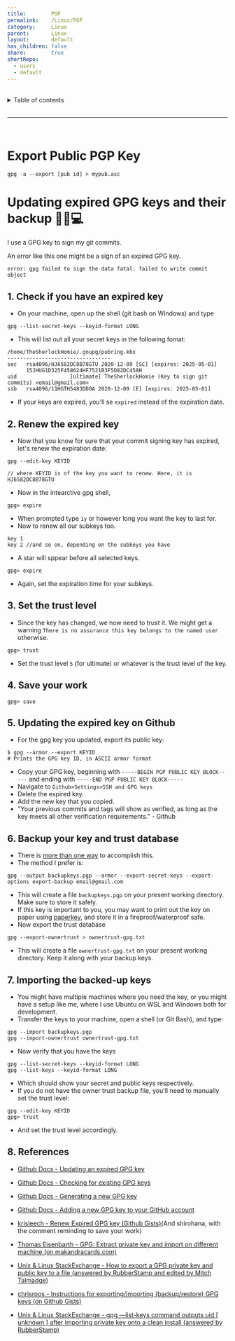 ```yaml
---
title:        PGP
permalink:    /Linux/PGP
category:     Linux
parent:       Linux
layout:       default
has_children: false
share:        true
shortRepo:
  - users
  - default          
---
```


<br/>          

<details markdown="block">                
<summary>                
Table of contents                
</summary>                
{: .text-delta }                
1. TOC                
{:toc}                
</details>                

<br/>                

***                

<br/>

# Export Public PGP Key

```shell
gpg -a --export [pub id] > mypub.asc
```

# Updating expired GPG keys and their backup 🔑🔐💻

I use a GPG key to sign my git commits.

An error like this one might be a sign of an expired GPG key.

```
error: gpg failed to sign the data fatal: failed to write commit object
```

## 1. Check if you have an expired key

- On your machine, open up the shell (git bash on Windows) and type

```
gpg --list-secret-keys --keyid-format LONG
```

- This will list out all your secret keys in the following fomat:

```
/home/TheSherlockHomie/.gnupg/pubring.kbx
---------------------------------
sec   rsa4096/HJ6582DC8B78GTU 2020-12-09 [SC] [expires: 2025-05-01]
      15JHUG1D325F458624HF7521B3F5D82DC458H
uid                 [ultimate] TheSherlockHomie (Key to sign git commits) <email@gmail.com>
ssb   rsa4096/11HGTH5483DD0A 2020-12-09 [E] [expires: 2025-05-01]
```

- If your keys are expired, you'll se `expired` instead of the expiration date.

## 2. Renew the expired key

- Now that you know for sure that your commit signing key has expired, let's renew the expiration date:

```
gpg --edit-key KEYID

// where KEYID is of the key you want to renew. Here, it is HJ6582DC8B78GTU
```

- Now in the intearctive gpg shell,

```
gpg> expire
```

- When prompted type `1y` or however long you want the key to last for.
- Now to renew all our subkeys too.

```
key 1
key 2 //and so on, depending on the subkeys you have
```

- A star will sppear before all selected keys.

```
gpg> expire
```

- Again, set the expiration time for your subkeys.

## 3. Set the trust level

- Since the key has changed, we now need to trust it. We might get a warning `There is no assurance this key belongs to the named user` otherwise.

```
gpg> trust
```

- Set the trust level `5` (for ultimate) or whatever is the trust level of the key.

## 4. Save your work

```
gpg> save
```

## 5. Updating the expired key on Github

- For the gpg key you updated, export its public key:

```
$ gpg --armor --export KEYID
# Prints the GPG key ID, in ASCII armor format
```

- Copy your GPG key, beginning with `-----BEGIN PGP PUBLIC KEY BLOCK-----` and ending with `-----END PGP PUBLIC KEY BLOCK-----`
- Navigate to `Github>Settings>SSH and GPG keys`
- Delete the expired key.
- Add the new key that you copied.
- "Your previous commits and tags will show as verified, as long as the key meets all other verification requirements." - Github

## 6. Backup your key and trust database

- There is [more than one way](https://gist.github.com/chrisroos/1205934) to accomplish this.
- The method I prefer is:

```
gpg --output backupkeys.pgp --armor --export-secret-keys --export-options export-backup email@gmail.com
```

- This will create a file `backupkeys.pgp` on your present working directory. Make sure to store it safely.
- If this key is important to you, you may want to print out the key on paper using [paperkey](https://www.jabberwocky.com/software/paperkey/), and store it in a fireproof/waterproof safe.
- Now export the trust database

```
gpg --export-ownertrust > ownertrust-gpg.txt
```

- This will create a file `ownertrust-gpg.txt` on your present working directory. Keep it along with your backup keys.

## 7. Importing the backed-up keys

- You might have multiple machines where you need the key, or you might have a setup like me, where I use Ubuntu on WSL and Windows both for development.
- Transfer the keys to your machine, open a shell (or Git Bash), and type:

```
gpg --import backupkeys.pgp
gpg --import-ownertrust ownertrust-gpg.txt
```

- Now verify that you have the keys

```
gpg --list-secret-keys --keyid-format LONG
gpg --list-keys --keyid-format LONG
```

- Which should show your secret and public keys respectively.
- If you do not have the owner trust backup file, you'll need to manually set the trust level:

```
gpg --edit-key KEYID
gpg> trust
```

- And set the trust level accordingly.

## 8. References

- [Github Docs - Updating an expired GPG key](https://docs.github.com/en/free-pro-team@latest/github/authenticating-to-github/updating-an-expired-gpg-key)
- [Github Docs - Checking for existing GPG keys](https://docs.github.com/en/free-pro-team@latest/github/authenticating-to-github/checking-for-existing-gpg-keys)
- [Github Docs - Generating a new GPG key](https://docs.github.com/en/free-pro-team@latest/github/authenticating-to-github/generating-a-new-gpg-key)
- [Github Docs - Adding a new GPG key to your GitHub account](https://docs.github.com/en/free-pro-team@latest/github/authenticating-to-github/adding-a-new-gpg-key-to-your-github-account)

- [krisleech - Renew Expired GPG key (Github Gists)](https://gist.github.com/krisleech/760213ed287ea9da85521c7c9aac1df0s)(And shirohana, with the comment reminding to save your work)
- [Thomas Eisenbarth - GPG: Extract private key and import on different machine (on makandracards.com)](https://makandracards.com/makandra-orga/37763-gpg-extract-private-key-and-import-on-different-machine)
- [Unix & Linux StackExchange - How to export a GPG private key and public key to a file (answered by RubberStamp and edited by Mitch Talmadge)](https://unix.stackexchange.com/questions/481939/how-to-export-a-gpg-private-key-and-public-key-to-a-file)
- [chrisroos - Instructions for exporting/importing (backup/restore) GPG keys (on Github Gists)](https://gist.github.com/chrisroos/1205934)
- [Unix & Linux StackExchange - gpg —list-keys command outputs uid [ unknown ] after importing private key onto a clean install (answered by RubberStamp)](https://unix.stackexchange.com/questions/407062/gpg-list-keys-command-outputs-uid-unknown-after-importing-private-key-onto)
